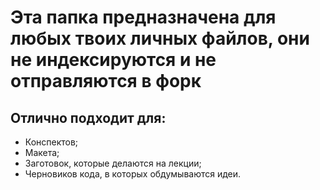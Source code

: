# Эта папка предназначена для любых твоих личных файлов, они не индексируются и не отправляются в форк

## Отлично подходит для:

* Конспектов;
* Макета;
* Заготовок, которые делаются на лекции;
* Черновиков кода, в которых обдумываются идеи. 
